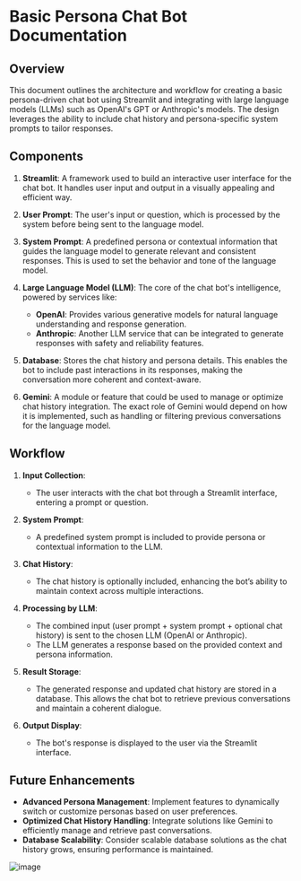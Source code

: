# Basic Persona Chat Bot Documentation

## Overview
This document outlines the architecture and workflow for creating a basic persona-driven chat bot using Streamlit and integrating with large language models (LLMs) such as OpenAI's GPT or Anthropic's models. The design leverages the ability to include chat history and persona-specific system prompts to tailor responses.

## Components
1. **Streamlit**: A framework used to build an interactive user interface for the chat bot. It handles user input and output in a visually appealing and efficient way.

2. **User Prompt**: The user's input or question, which is processed by the system before being sent to the language model.

3. **System Prompt**: A predefined persona or contextual information that guides the language model to generate relevant and consistent responses. This is used to set the behavior and tone of the language model.

4. **Large Language Model (LLM)**: The core of the chat bot's intelligence, powered by services like:
   - **OpenAI**: Provides various generative models for natural language understanding and response generation.
   - **Anthropic**: Another LLM service that can be integrated to generate responses with safety and reliability features.

5. **Database**: Stores the chat history and persona details. This enables the bot to include past interactions in its responses, making the conversation more coherent and context-aware.

6. **Gemini**: A module or feature that could be used to manage or optimize chat history integration. The exact role of Gemini would depend on how it is implemented, such as handling or filtering previous conversations for the language model.

## Workflow
1. **Input Collection**: 
   - The user interacts with the chat bot through a Streamlit interface, entering a prompt or question.
  
2. **System Prompt**:
   - A predefined system prompt is included to provide persona or contextual information to the LLM.
  
3. **Chat History**:
   - The chat history is optionally included, enhancing the bot’s ability to maintain context across multiple interactions.
  
4. **Processing by LLM**:
   - The combined input (user prompt + system prompt + optional chat history) is sent to the chosen LLM (OpenAI or Anthropic).
   - The LLM generates a response based on the provided context and persona information.
  
5. **Result Storage**:
   - The generated response and updated chat history are stored in a database. This allows the chat bot to retrieve previous conversations and maintain a coherent dialogue.
  
6. **Output Display**:
   - The bot's response is displayed to the user via the Streamlit interface.

## Future Enhancements
- **Advanced Persona Management**: Implement features to dynamically switch or customize personas based on user preferences.
- **Optimized Chat History Handling**: Integrate solutions like Gemini to efficiently manage and retrieve past conversations.
- **Database Scalability**: Consider scalable database solutions as the chat history grows, ensuring performance is maintained.


![image](https://github.com/user-attachments/assets/e8ba4d04-5c11-4707-86d0-aff87d2e6dac)

